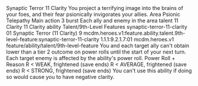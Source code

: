 <ability>
  <name>Synaptic Terror</name>
  <cost>11 Clarity</cost>
  <flavor>You project a terrifying image into the brains of your foes, and their fear psionically invigorates your allies.</flavor>
  <keywords>
    <keyword>Area</keyword>
    <keyword>Psionic</keyword>
    <keyword>Telepathy</keyword>
  </keywords>
  <type>Main action</type>
  <distance>3 burst</distance>
  <target>Each ally and enemy in the area</target>
  <metadata>
    <class>talent</class>
    <cost>11 Clarity</cost>
    <cost_amount>11</cost_amount>
    <cost_resource>Clarity</cost_resource>
    <feature_type>ability</feature_type>
    <file_dpath>Talent/9th-Level Features</file_dpath>
    <item_id>synaptic-terror-11-clarity</item_id>
    <item_index>01</item_index>
    <item_name>Synaptic Terror (11 Clarity)</item_name>
    <level>9</level>
    <scc>mcdm.heroes.v1:feature.ability.talent.9th-level-feature:synaptic-terror-11-clarity</scc>
    <scdc>1.1.1:9.2.1.7:01</scdc>
    <source>mcdm.heroes.v1</source>
    <type>feature/ability/talent/9th-level-feature</type>
  </metadata>
  <effects>
    <effect type="mundane">You and each target ally can&apos;t obtain lower than a tier 2 outcome on power rolls until the start of your next turn. Each target enemy is affected by the ability&apos;s power roll.</effect>
    <effect type="roll">
      <roll>Power Roll + Reason</roll>
      <t1>R &lt; WEAK, frightened (save ends)</t1>
      <t2>R &lt; AVERAGE, frightened (save ends)</t2>
      <t3>R &lt; STRONG, frightened (save ends)</t3>
    </effect>
    <effect type="mundane" name="Strained">You can&apos;t use this ability if doing so would cause you to have negative clarity.</effect>
  </effects>
</ability>
